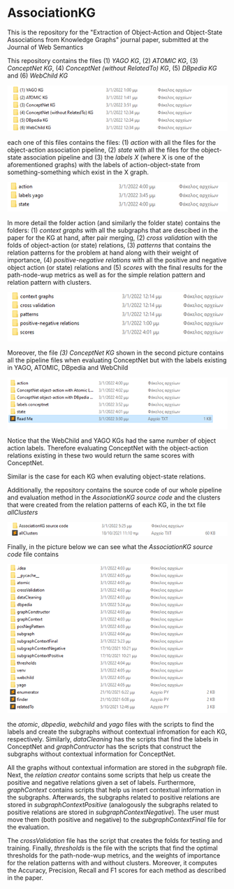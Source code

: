 # AssociationKG
This is the repository for the "Extraction of Object-Action and Object-State Associations from Knowledge Graphs" journal paper, submitted at the Journal of Web Semantics

This repository contains the files (1) _YAGO KG_, (2) _ATOMIC KG_, (3) _ConceptNet KG_, (4) _ConceptNet (without RelatedTo) KG_, (5) _DBpedia KG_ and (6) _WebChild KG_  

![kgs.png](https://github.com/valexande/AssociationKG/blob/main/kgs.png)

each one of this files contains the files: (1) _action_ with all the files for the object-action association pipeline, (2) _state_ with all the files for the object-state association pipeline and (3) the _labels X_ (where X is one of the aforementioned graphs) with the labels of action-object-state from something-something which exist in the X graph.

![info_kg.png](https://github.com/valexande/AssociationKG/blob/main/info_kg.png)


In more detail the folder action (and similarly the folder state) contains the folders: (1) _context graphs_ with all the subgraphs that are descibed in the paper for the KG at hand, after pair merging, (2) _cross validation_ with the folds of object-action (or state) relations, (3) _patterns_ that contains the relation patterns for the problem at hand along with their weight of importance, (4) _positive-negative relations_ with all the positive and negative object action (or state) relations and (5) _scores_ with the final results for the path-node-wup metrics as well as for the simple relation pattern and relation pattern with clusters.

![more_info.png](https://github.com/valexande/AssociationKG/blob/main/more_info.png)

Moreover, the file _(3) ConceptNet KG_ shown in the second picture contains all the pipeline files when evaluating ConceptNet but with the labels existing in YAGO, ATOMIC, DBpedia and WebChild

![different_label_cn.png](https://github.com/valexande/AssociationKG/blob/main/different_label_cn.png)

Notice that the WebChild and YAGO KGs had the same number of object action labels. Therefore evaluating ConceptNet with the object-action relations existing in these two would return the same scores with ConceptNet.

Similar is the case for each KG when evaluting object-state relations.



Additionally, the repository contains the source code of our whole pipeline and evaluation method in the _AssociationKG source code_ and the clusters that were created from the relation patterns of each KG, in the txt file _allClusters_

![source_cluster.png](https://github.com/valexande/AssociationKG/blob/main/source_cluster.png)

Finally, in the picture below we can see what the _AssociationKG source code_ file contains

![source_all.png](https://github.com/valexande/AssociationKG/blob/main/source_all.png)

the _atomic_, _dbpedia_, _webchild_ and _yago_ files with the scripts to find the labels and create the subgraphs without contextual infromation for each KG, respectively. Similarly, _dataCleaning_ has the scripts that find the labels in ConceptNet and _graphContructor_ has the scripts that construct the subgraphs without contextual information for ConceptNet. 

All the graphs without contextual information are stored in the _subgraph_ file. Next, the _relation creator_ contains some scripts that help us create the positive and negative relations given a set of labels. Furthermore, _graphContext_ contains scripts that help us insert contextual information in the subgraphs. Afterwards, the subgraphs related to positive relations are stored in _subgraphContextPositive_ (analogously the  subgraphs related to positive relations are stored in _subgraphContextNegative_). The user must move them (both positive and negative) to the _subgraphContextFinal_ file for the evaluation. 

The _crossValidation_ file has the script that creates the folds for testing and training. Finally, _thresholds_ is the file with the scripts that find the optimal thresholds for the path-node-wup metrics, and the weights of importance for the relation patterns with and without clusters. Moreover, it computes the Accuracy, Precision, Recall and F1 scores for each method as described in the paper.
